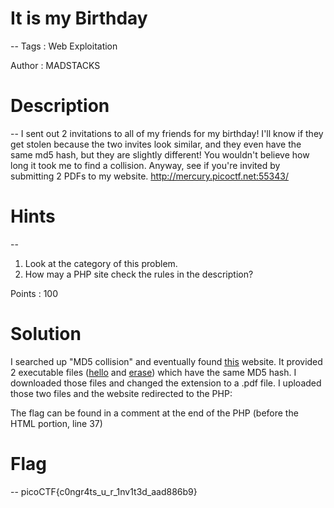 # It is my Birthday
--
Tags : Web Exploitation

Author : MADSTACKS

# Description
--
I sent out 2 invitations to all of my friends for my birthday! I'll know if they get stolen because the two invites look similar, and they even have the same md5 hash, but they are slightly different! You wouldn't believe how long it took me to find a collision. Anyway, see if you're invited by submitting 2 PDFs to my website. http://mercury.picoctf.net:55343/

# Hints
--
1. Look at the category of this problem.
2. How may a PHP site check the rules in the description?

Points : 100

# Solution
I searched up "MD5 collision" and eventually found [this]([url](https://www.mscs.dal.ca/~selinger/md5collision/)) website. It provided 2 executable files ([hello]([url](https://www.mscs.dal.ca/~selinger/md5collision/hello.exe)) and [erase]([url](https://www.mscs.dal.ca/~selinger/md5collision/erase.exe))) which have the same MD5 hash. I downloaded those files and changed the extension to a .pdf file.
I uploaded those two files and the website redirected to the PHP:


The flag can be found in a comment at the end of the PHP (before the HTML portion, line 37)


# Flag
--
picoCTF{c0ngr4ts_u_r_1nv1t3d_aad886b9}
